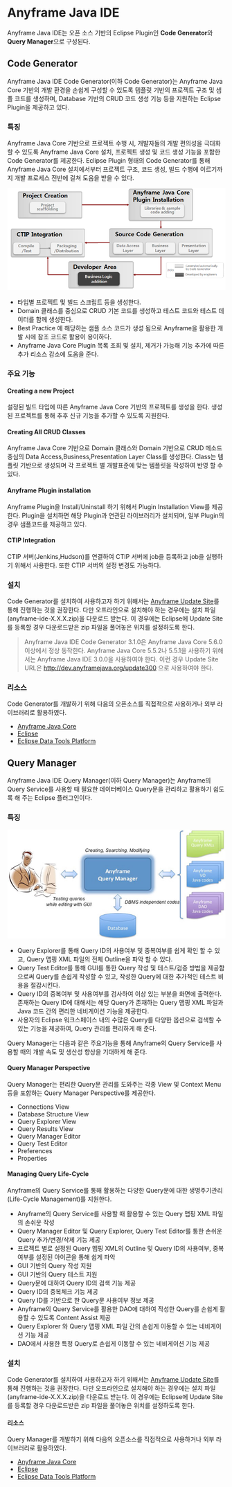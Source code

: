 Anyframe Java IDE
====
Anyframe Java IDE는 오픈 소스 기반의 Eclipse Plugin인 **Code Generator**와 **Query Manager**으로 구성된다.


## Code Generator
Anyframe Java IDE Code Generator(이하 Code Generator)는 Anyframe Java Core 기반의 개발 환경을 손쉽게 구성할 수 있도록 템플릿 기반의 프로젝트 구조 및 샘플 코드를 생성하며, Database 기반의 CRUD 코드 생성 기능 등을 지원하는 Eclipse Plugin을 제공하고 있다.

### 특징
Anyframe Java Core 기반으로 프로젝트 수행 시, 개발자들의 개발 편의성을 극대화할 수 있도록 Anyframe Java Core 설치, 프로젝트 생성 및 코드 생성 기능을 포함한 Code Generator를 제공한다. Eclipse Plugin 형태의 Code Generator를 통해 Anyframe Java Core 설치에서부터 프로젝트 구조, 코드 생성, 빌드 수행에 이르기까지 개발 프로세스 전반에 걸쳐 도움을 받을 수 있다.

![](README_image/codegenerator.png)

* 타입별 프로젝트 및 빌드 스크립트 등을 생성한다.
* Domain 클래스를 중심으로 CRUD 기본 코드를 생성하고 테스트 코드와 테스트 데이터를 함께 생성한다.
* Best Practice 에 해당하는 샘플 소스 코드가 생성 됨으로 Anyframe을 활용한 개발 시에 참조 코드로 활용이 용이하다.
* Anyframe Java Core Plugin 목록 조회 및 설치, 제거가 가능해 기능 추가에 따른 추가 리소스 감소에 도움을 준다.

### 주요 기능

#### Creating a new Project
설정된 빌드 타입에 따른 Anyframe Java Core 기반의 프로젝트를 생성을 한다. 생성된 프로젝트를 통해 추후 신규 기능을 추가할 수 있도록 지원한다.

#### Creating All CRUD Classes
Anyframe Java Core 기반으로 Domain 클래스와 Domain 기반으로 CRUD 메소드 중심의 Data Access,Business,Presentation Layer Class를 생성한다. Class는 템플릿 기반으로 생성되며 각 프로젝트 별 개발표준에 맞는 템플릿을 작성하여 반영 할 수 있다.

#### Anyframe Plugin installation
Anyframe Plugin을 Install/Uninstall 하기 위해서 Plugin Installation View를 제공한다. Plugin을 설치하면 해당 Plugin과 연관된 라이브러리가 설치되며, 일부 Plugin의 경우 샘플코드를 제공하고 있다.

#### CTIP Integration
CTIP 서버(Jenkins,Hudson)를 연결하여 CTIP 서버에 job을 등록하고 job을 실행하기 위해서 사용한다. 또한 CTIP 서버의 설정 변경도 가능하다.


### 설치
Code Generator를 설치하여 사용하고자 하기 위해서는 [Anyframe Update Site](http://dev.anyframejava.org/update)를 통해 진행하는 것을 권장한다. 다만 오프라인으로 설치해야 하는 경우에는 설치 파일(anyframe-ide-X.X.X.zip)을 다운로드 받는다. 이 경우에는 Eclipse에 Update Site를 등록할 경우 다운로드받은 zip 파일을 풀어놓은 위치를 설정하도록 한다.

> Anyframe Java IDE Code Generator 3.1.0은 Anyframe Java Core 5.6.0 이상에서 정상 동작한다.
> Anyframe Java Core 5.5.2나 5.5.1을 사용하기 위해서는 Anyframe Java IDE 3.0.0을 사용하여야 한다.
> 이런 경우 Update Site URL은 http://dev.anyframejava.org/update300 으로 사용하여야 한다.


### 리소스
Code Generator를 개발하기 위해 다음의 오픈소스를 직접적으로 사용하거나 외부 라이브러리로 활용하였다.
* [Anyframe Java Core](https://github.com/anyframejava/anyframe-java-core)
* [Eclipse](http://www.eclipse.org/)
* [Eclipse Data Tools Platform](http://www.eclipse.org/datatools/)



## Query Manager
Anyframe Java IDE Query Manager(이하 Query Manager)는 Anyframe의 Query Service를 사용할 때 필요한 데이터베이스 Query문을 관리하고 활용하기 쉽도록 해 주는 Eclipse 플러그인이다.

### 특징
![](README_image/AQM-introduction-concept.jpg)
* Query Explorer를 통해 Query ID의 사용여부 및 중복여부를 쉽게 확인 할 수 있고, Query 맵핑 XML 파일의 전체 Outline을 파악 할 수 있다.
* Query Test Editor를 통해 GUI를 통한 Query 작성 및 테스트/검증 방법을 제공함으로써 Query를 손쉽게 작성할 수 있고, 작성한 Query에 대한 추가적인 테스트 비용을 절감시킨다.
* Query ID의 중복여부 및 사용여부를 검사하여 이상 있는 부분을 화면에 출력한다. 존재하는 Query ID에 대해서는 해당 Query가 존재하는 Query 맵핑 XML 파일과 Java 코드 간의 편리한 네비게이션 기능을 제공한다.
* 사용자의 Eclipse 워크스페이스 내의 수많은 Query를 다양한 옵션으로 검색할 수 있는 기능을 제공하여, Query 관리를 편리하게 해 준다.

Query Manager는 다음과 같은 주요기능을 통해 Anyframe의 Query Service를 사용할 때의 개발 속도 및 생산성 향상을 기대하게 해 준다.

#### Query Manager Perspective
Query Manager는 편리한 Query문 관리를 도와주는 각종 View 및 Context Menu 등을 포함하는 Query Manager Perspective를 제공한다.

* Connections View
* Database Structure View
* Query Explorer View
* Query Results View
* Query Manager Editor
* Query Test Editor
* Preferences
* Properties

#### Managing Query Life-Cycle
Anyframe의 Query Service를 통해 활용하는 다양한 Query문에 대한 생명주기관리(Life-Cycle Management)를 지원한다.

* Anyframe의 Query Service를 사용할 때 활용할 수 있는 Query 맵핑 XML 파일의 손쉬운 작성
* Query Manager Editor 및 Query Explorer, Query Test Editor를 통한 손쉬운 Query 추가/변경/삭제 기능 제공
* 프로젝트 별로 설정된 Query 맵핑 XML의 Outline 및 Query ID의 사용여부, 중복 여부를 설정된 아이콘을 통해 쉽게 파악
* GUI 기반의 Query 작성 지원
* GUI 기반의 Query 테스트 지원
* Query문에 대하여 Query ID의 검색 기능 제공
* Query ID의 중복체크 기능 제공
* Query ID를 기반으로 한 Query문 사용여부 정보 제공
* Anyframe의 Query Service를 활용한 DAO에 대하여 작성한 Query를 손쉽게 활용할 수 있도록 Content Assist 제공
* Query Explorer 와 Query 맵핑 XML 파일 간의 손쉽게 이동할 수 있는 네비게이션 기능 제공
* DAO에서 사용한 특정 Query로 손쉽게 이동할 수 있는 네비게이션 기능 제공

### 설치
Code Generator를 설치하여 사용하고자 하기 위해서는 [Anyframe Update Site](http://dev.anyframejava.org/update)를 통해 진행하는 것을 권장한다. 다만 오프라인으로 설치해야 하는 경우에는 설치 파일(anyframe-ide-X.X.X.zip)을 다운로드 받는다. 이 경우에는 Eclipse에 Update Site를 등록할 경우 다운로드받은 zip 파일을 풀어놓은 위치를 설정하도록 한다.


#### 리소스
Query Manager를 개발하기 위해 다음의 오픈소스를 직접적으로 사용하거나 외부 라이브러리로 활용하였다.

* [Anyframe Java Core](https://github.com/anyframejava/anyframe-java-core)
* [Eclipse](http://www.eclipse.org/)
* [Eclipse Data Tools Platform](http://www.eclipse.org/datatools/)


